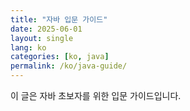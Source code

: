 ```yaml
---
title: "자바 입문 가이드"
date: 2025-06-01
layout: single
lang: ko
categories: [ko, java]
permalink: /ko/java-guide/
---
```


이 글은 자바 초보자를 위한 입문 가이드입니다.
